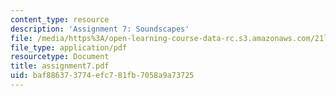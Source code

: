 ```yaml
---
content_type: resource
description: 'Assignment 7: Soundscapes'
file: /media/https%3A/open-learning-course-data-rc.s3.amazonaws.com/21l-708-technologies-of-humanism-spring-2003/baf886373774efc781fb7058a9a73725_assignment7.pdf
file_type: application/pdf
resourcetype: Document
title: assignment7.pdf
uid: baf88637-3774-efc7-81fb-7058a9a73725
---
```

